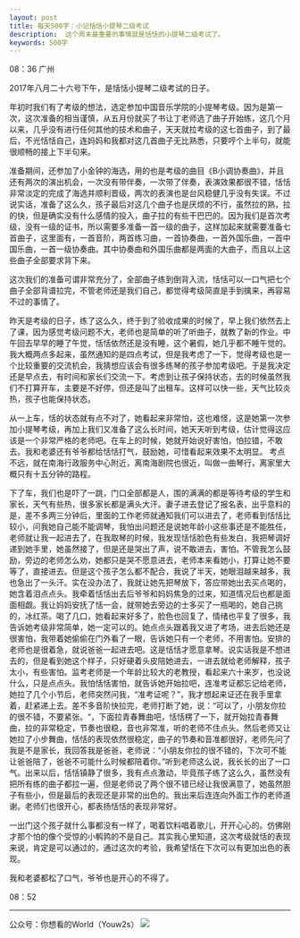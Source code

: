 ```yaml
---
layout: post
title: 每天500字：小记恬恬小提琴二级考试
description:  这个周末最重要的事情就是恬恬的小提琴二级考试了。
keywords: 500字
---
```


08：36 广州

2017年八月二十六号下午，是恬恬小提琴二级考试的日子。

年初时我们有了考级的想法，选定参加中国音乐学院的小提琴考级。因为是第一次，这次准备的相当谨慎，从五月份就买了书让丁老师选了曲子开始练，这几个月以来，几乎没有进行任何其他的技术和曲子，天天就拉考级的这七首曲子，到了最后，不光恬恬自己，连妈妈和我都对这几首曲子无比熟悉，只要哼个上半句，就能很顺畅的接上下半句来。

准备期间，还参加了小金钟的海选，用的也是考级的曲目《B小调协奏曲》，并且还有两次的演出机会，一次没有带伴奏，一次带了伴奏，表演效果都很不错，恬恬非常淡定的完成了海选并顺利晋级，两次的表演也是台风稳健几乎没有失误。不过说实话，准备了这么久，孩子最后对这几个曲子也是厌烦的不行，虽然拉的熟，拉的快，但是确实没有什么感情的投入，曲子拉的有些干巴巴的。因为我们是首次考级，没有一级的证书，所以需要多准备一首一级的曲子，这样加起来就需要准备七首曲子，这里面有，一首音阶，两首练习曲，一首协奏曲，一首外国乐曲，一首中国乐曲，一首一级协奏曲。其中协奏曲和外国乐曲都是两面的大曲子，而且以上这些曲子全部要求背下来。

这次我们的准备可谓非常充分了，全部曲子练到倒背入流，恬恬可以一口气把七个曲子全部背谱拉完，不管老师还是我们自己，都觉得考级简直是手到擒来，再容易不过的事情了。

昨天是考级的日子，练了这么久，终于到了验收成果的时候了，早上我们依然去上了课，因为感觉考级问题不大，老师也是简单的听了听曲子，就教了新的作业。中午回去早早的睡了午觉，恬恬依然还是没有睡，这个暑假，她几乎都不睡午觉的。我大概两点多起来，虽然通知的是四点考试，但是我考虑了一下，觉得考级也是一个比较重要的交流机会，我猜想应该会有很多练琴的孩子参加考级吧。于是我决定还是早点去，有时间和家长们交流一下。考虑到让孩子保持状态，去的时候虽然我们不打算开车，主要是不好停，但还是叫了出租车。这样可以快一些，天气比较炎热，孩子也能保持状态。

从一上车，恬的状态就有点不对了，她看起来非常怕，这也难怪，这是她第一次参加小提琴考级，再加上我们又准备了这么长时间，她天天听到考级，估计觉得这应该是一个非常严格的老师吧。在车上的时候，她就开始说好害怕，怕拉错，不敢去。我和老婆还有爷爷都给恬恬打气，鼓励她，可惜看起来效果不太明显。
考点不远，就在南海行政服务中心附近，离南海剧院也很近，叫做一曲琴行，离家里大概只有十五分钟的路程。

下了车，我们也是吓了一跳，门口全部都是人，围的满满的都是等待考级的学生和家长，天气有些热，很多家长都是满头大汗。妻子进去登记了报名表，出乎意料的是，差不多两三分钟后，里面的工作老师就通知我们可以进去了，老师看到恬恬比较小，问我她自己能不能调琴，我怕出问题还是说她年龄小这些事还是不能胜任，老师就让我一起进去了，在我取琴的时候，我发现恬恬脸色有些发白，我把琴调好递到她手里，她虽然接了，但是还是哭出了声，说不敢进去，害怕。不管我怎么鼓励，旁边的老师怎么劝，她都只是哭不愿意进去，老师本来看她小，打算让她不要等了，直接进去。但是这个孩子怎么都不配合，我说了半天，她眼泪越来越多，我也急出了一头汗。实在没办法了，我就让她先把琴放下，答应带她出去买点喝的，她含着泪点点头。我牵着恬恬出去后爷爷和妈妈焦急的过来，知道情况后也都是面面相觑。我让妈妈安抚了恬一会，就带她去旁边的士多买了一瓶喝的，她自己挑的，冰红茶。喝了几口，她看起来好多了，脸色也回复了，情绪也平复了很多，我告诉她考级非常简单，她一定可以的。她点点头跟着我又进了考场，进去后她还是很害怕，我带着她偷偷在门外看了一眼，告诉她只有一个老师，不用害怕。安排的老师也是很着急，就说爸爸一起进去吧。这是恬恬才愿意拿琴。说实话我是不想进去的，但是看到她这个样子，只好硬着头皮陪她进去，一进去就给老师解释，孩子太小，有些害怕。监考老师是一个年龄比较大的老教授，看起来六十来岁，也没说什么，只是点点头。我怕恬恬害怕，就告诉她开始拉吧，连准考证都忘记给老师，她拉了几个小节后，老师突然问我，“准考证呢？”，我才想起来证还在我手里拿着，赶紧递上去。差不多音阶快拉完，老师打断了她，说：“可以了，小朋友你拉的很不错，不要紧张。“，下面拉青春舞曲吧，恬恬楞了一下，就开始拉青春舞曲，拉的非常稳定，节奏也很稳，音也非常准，听的老师不住点头。然后老师又让她拉了小步舞曲，恬恬的表现依然很稳定，曲子的节奏和音准都很好，老师先问了我是不是家长，我回答我是爸爸，老师说：“小朋友你拉的很不错的，下次可不能让爸爸陪了，爸爸不可能什么时候都陪着你。”听到老师这么说，我长长的出了一口气。出来以后，恬恬镇静了很多，我有点点激动，毕竟孩子练了这么久，虽然没有把所有练的曲子都拉一遍，但是老师说了两个很不错已经让我很满意了，她虽然胆子有些小，但是最后的表现还是非常的出色的。我出来后连连向外面工作的老师道谢。老师们也很开心，都表扬恬恬的表现非常好。

一出门这个孩子就什么事都没有一样了，喝着饮料唱着歌儿，开开心心的。仿佛刚才那个怕的像个受惊的小鹌鹑的不是自己。其实我心里知道，这次考级就恬的表现来说，肯定是可以通过的，通过这次的考验，我希望恬在下次可以有更加出色的表现。

我和老婆都松了口气，爷爷也是开心的不得了。

08：52

---- 
公众号：你想看的World（Youw2s）
![][image-1]

[image-1]:	http://upload-images.jianshu.io/upload_images/3342594-dca1f89eba3e50ca.jpg?imageMogr2/auto-orient/strip%7CimageView2/2/w/1240